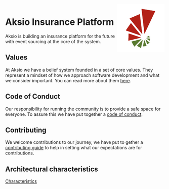 <div align="left">
<img src="https://github.com/aksio-insurtech/.github/blob/main/assets/logo.png?raw=true" alt="Aksio Logo" width="150" align="right">
</div>  

<div align="left">

# Aksio Insurance Platform

Aksio is building an insurance platform for the future with event sourcing at the core of the system.

</div>

<div align="left">

## Values

At Aksio we have a belief system founded in a set of core values.
They represent a mindset of how we approach software development and what we
consider important. You can read more about them [here](../values.md).

## Code of Conduct

Our responsibility for running the community is to provide a safe space for everyone. To assure this
we have put together a [code of conduct](../CODE_OF_CONDUCT.md).

## Contributing

We welcome contributions to our journey, we have put to gether a [contributing guide](./contributing.md)
to help in setting what our expectations are for contributions.

## Architectural characteristics

[Characteristics](./characteristics.md)

</div>
